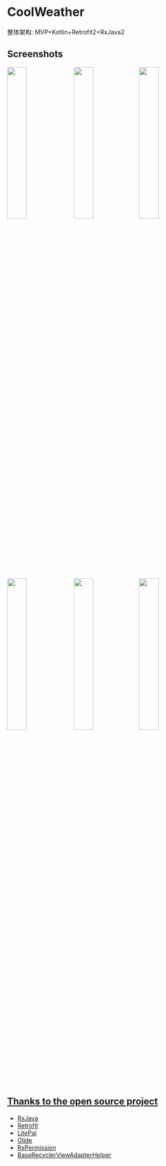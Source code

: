 # CoolWeather

整体架构: MVP+Kotlin+Retrofit2+RxJava2

## Screenshots
</a> <a href="screenshots/01.png"><img src="screenshots/01.png" width="30%"/></a> <a href="screenshots/02.png"><img src="screenshots/02.png" width="30%"/></a><a href="screenshots/03.png"><img src="screenshots/03.png" width="30%"/></a>

<a href="screenshots/04.png"><img src="screenshots/04.png" width="30%"/></a> <a href="screenshots/05.png"><img src="screenshots/05.png" width="30%"/></a><a href="screenshots/06.png"><img src="screenshots/06.png" width="30%"/>

## Thanks to the open source project

* [RxJava](https://github.com/ReactiveX/RxJava)
* [Retrofit](https://github.com/square/retrofit)
* [LitePal](https://github.com/LitePalFramework/LitePal)
* [Glide](https://github.com/bumptech/glide)
* [RxPermission](https://github.com/tbruyelle/RxPermissions)
* [BaseRecyclerViewAdapterHelper](https://github.com/CymChad/BaseRecyclerViewAdapterHelper)


